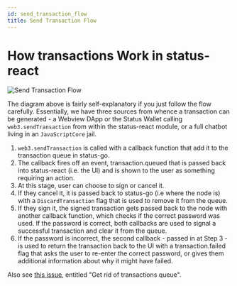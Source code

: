 ```yaml
---
id: send_transaction_flow
title: Send Transaction Flow
---
```


# How transactions Work in status-react 

![Send Transaction Flow](../img/SendTransaction_flow_new.png)

The diagram above is fairly self-explanatory if you just follow the flow carefully. Essentially, we have three sources from whence a transaction can be generated - a Webview DApp or the Status Wallet calling `web3.sendTransaction` from within the status-react module, or a full chatbot living in an `JavaScriptCore` jail.

1. `web3.sendTransaction` is called with a callback function that add it to the transaction queue in status-go.
2. The callback fires off an event, transaction.queued that is passed back into status-react (i.e. the UI) and is shown to the user as something requiring an action.
3. At this stage, user can choose to sign or cancel it.
4. If they cancel it, it is passed back to status-go (i.e where the node is) with a `DiscardTransaction` flag that is used to remove it from the queue.
5. If they sign it, the signed transaction gets passed back to the node with another callback function, which checks if the correct password was used. If the password is correct, both callbacks are used to signal a successful transaction and clear it from the queue.
6. If the password is incorrect, the second callback - passed in at Step 3 - is used to return the transaction back to the UI with a transaction.failed flag that asks the user to re-enter the correct password, or gives them additional information about why it might have failed.

Also see [this issue](https://github.com/status-im/status-go/issues/1027), entitled "Get rid of transactions queue". 

